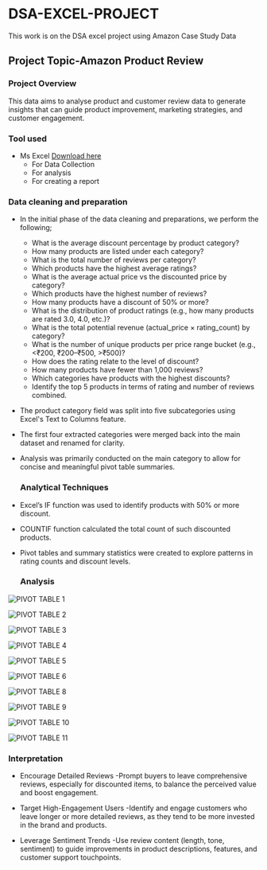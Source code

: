 # DSA-EXCEL-PROJECT

This work is on the DSA excel project using Amazon Case Study Data

## Project Topic-Amazon Product Review 

### Project Overview

This data aims to analyse product and customer review data to generate insights that can
guide product improvement, marketing strategies, and customer engagement.

### Tool used
- Ms Excel [Download here](www.microsoft.com)
  - For Data Collection
  - For analysis
  - For creating a report
 
### Data cleaning and preparation
- In the initial phase of the data cleaning and preparations, we perform the following;
  - What is the average discount percentage by product category?
  - How many products are listed under each category?
  - What is the total number of reviews per category?
  - Which products have the highest average ratings?
  - What is the average actual price vs the discounted price by category?
  - Which products have the highest number of reviews?
  - How many products have a discount of 50% or more?
  - What is the distribution of product ratings (e.g., how many products are rated 3.0,
    4.0, etc.)?
  - What is the total potential revenue (actual_price × rating_count) by category?
  - What is the number of unique products per price range bucket (e.g., <₹200,
   ₹200–₹500, >₹500)?
  - How does the rating relate to the level of discount?
  - How many products have fewer than 1,000 reviews?
  - Which categories have products with the highest discounts?
  - Identify the top 5 products in terms of rating and number of reviews combined.
 
- The product category field was split into five subcategories using Excel's Text to Columns feature.
- The first four extracted categories were merged back into the main dataset and renamed for clarity.
- Analysis was primarily conducted on the main category to allow for concise and meaningful pivot table summaries.

  ### Analytical Techniques
- Excel’s IF function was used to identify products with 50% or more discount.
- COUNTIF function calculated the total count of such discounted products.
- Pivot tables and summary statistics were created to explore patterns in rating counts and discount levels.

  ### Analysis

![PIVOT TABLE 1](https://github.com/user-attachments/assets/3f26f2f8-81f1-4650-a032-460791226641)

![PIVOT TABLE 2](https://github.com/user-attachments/assets/95611df5-1efe-4bde-97aa-006556da1eaa)

![PIVOT TABLE 3](https://github.com/user-attachments/assets/42d469aa-acea-4992-b7da-2f2ddf69d65d)

![PIVOT TABLE 4](https://github.com/user-attachments/assets/2b485f41-b749-454d-9000-e57f724ccae0)

![PIVOT TABLE 5](https://github.com/user-attachments/assets/a8d5443e-741f-4547-91ae-e1964d86dc4f)

![PIVOT TABLE 6](https://github.com/user-attachments/assets/dee50efd-3b36-4f21-bf2b-19f1d74f4d7f)

![PIVOT TABLE 8](https://github.com/user-attachments/assets/25624ea4-73d8-4aa9-a2cd-02fe1fbe83d7)

![PIVOT TABLE 9](https://github.com/user-attachments/assets/9506d94a-217f-40b3-bcb9-1d6a4ac55e08)

![PIVOT TABLE 10](https://github.com/user-attachments/assets/190295bc-787c-467c-a27b-251536b74521)

![PIVOT TABLE 11](https://github.com/user-attachments/assets/8bdf6d7b-4c45-483a-8e5e-2deab4bb5789)


### Interpretation

- Encourage Detailed Reviews
 -Prompt buyers to leave comprehensive reviews, especially for discounted items, to balance the perceived value and boost engagement.

- Target High-Engagement Users
 -Identify and engage customers who leave longer or more detailed reviews, as they tend to be more invested in the brand and products.

- Leverage Sentiment Trends
 -Use review content (length, tone, sentiment) to guide improvements in product descriptions, features, and customer support touchpoints.











